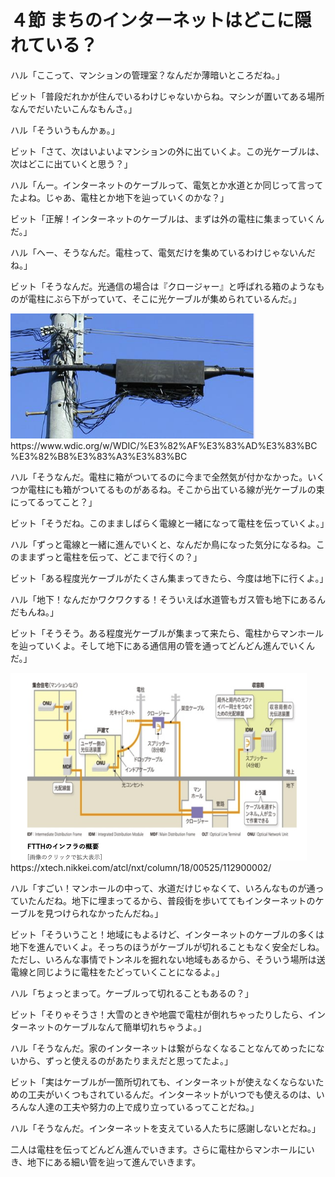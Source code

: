# ４節 まちのインターネットはどこに隠れている？
ハル「ここって、マンションの管理室？なんだか薄暗いところだね。」

ビット「普段だれかが住んでいるわけじゃないからね。マシンが置いてある場所なんでだいたいこんなもんさ。」

ハル「そういうもんかぁ。」

ビット「さて、次はいよいよマンションの外に出ていくよ。この光ケーブルは、次はどこに出ていくと思う？」

ハル「んー。インターネットのケーブルって、電気とか水道とか同じって言ってたよね。じゃあ、電柱とか地下を辿っていくのかな？」

ビット「正解！インターネットのケーブルは、まずは外の電柱に集まっていくんだ。」

ハル「へー、そうなんだ。電柱って、電気だけを集めているわけじゃないんだね。」

ビット「そうなんだ。光通信の場合は『クロージャー』と呼ばれる箱のようなものが電柱にぶら下がっていて、そこに光ケーブルが集められているんだ。」

<img src="../images/ch01/closure.png" height="200">
https://www.wdic.org/w/WDIC/%E3%82%AF%E3%83%AD%E3%83%BC%E3%82%B8%E3%83%A3%E3%83%BC


ハル「そうなんだ。電柱に箱がついてるのに今まで全然気が付かなかった。いくつか電柱にも箱がついてるものがあるね。そこから出ている線が光ケーブルの束にってるってこと？」

ビット「そうだね。このまましばらく電線と一緒になって電柱を伝っていくよ。」

ハル「ずっと電線と一緒に進んでいくと、なんだか鳥になった気分になるね。このままずっと電柱を伝って、どこまで行くの？」

ビット「ある程度光ケーブルがたくさん集まってきたら、今度は地下に行くよ。」

ハル「地下！なんだかワクワクする！そういえば水道管もガス管も地下にあるんだもんね。」

ビット「そうそう。ある程度光ケーブルが集まって来たら、電柱からマンホールを辿っていくよ。そして地下にある通信用の管を通ってどんどん進んでいくんだ。」

<img src="../images/ch01/ftth.png" height="300">
https://xtech.nikkei.com/atcl/nxt/column/18/00525/112900002/  

ハル「すごい！マンホールの中って、水道だけじゃなくて、いろんなものが通っていたんだね。地下に埋まってるから、普段街を歩いててもインターネットのケーブルを見つけられなかったんだね。」

ビット「そういうこと！地域にもよるけど、インターネットのケーブルの多くは地下を進んでいくよ。そっちのほうがケーブルが切れることもなく安全だしね。ただし、いろんな事情でトンネルを掘れない地域もあるから、そういう場所は送電線と同じように電柱をたどっていくことになるよ。」

ハル「ちょっとまって。ケーブルって切れることもあるの？」

ビット「そりゃそうさ！大雪のときや地震で電柱が倒れちゃったりしたら、インターネットのケーブルなんて簡単切れちゃうよ。」

ハル「そうなんだ。家のインターネットは繋がらなくなることなんてめったにないから、ずっと使えるのがあたりまえだと思ってたよ。」

ビット「実はケーブルが一箇所切れても、インターネットが使えなくならないための工夫がいくつもされているんだ。インターネットがいつでも使えるのは、いろんな人達の工夫や努力の上で成り立っているってことだね。」

ハル「そうなんだ。インターネットを支えている人たちに感謝しないとだね。」

二人は電柱を伝ってどんどん進んでいきます。さらに電柱からマンホールにいき、地下にある細い管を辿って進んでいきます。

